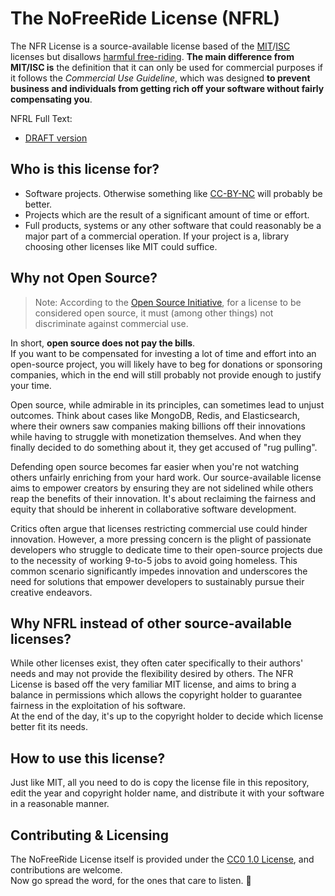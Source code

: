 # The NoFreeRide License (NFRL)

The NFR License is a source-available license based of the [MIT](https://www.tldrlegal.com/license/mit-license)/[ISC](https://www.tldrlegal.com/license/isc-license) licenses but disallows [harmful free-riding](https://en.wikipedia.org/wiki/Free-rider_problem).  **The main difference from MIT/ISC is** the definition that it can only be used for commercial purposes if it follows the _Commercial Use Guideline_, which was designed **to prevent business and individuals from getting rich off your software without fairly compensating you**.  
  
NFRL Full Text:
- [DRAFT version](https://github.com/tabarra/nfr-license/blob/main/NFRL-DRAFT.md)

## Who is this license for?

- Software projects. Otherwise something like [CC-BY-NC](https://creativecommons.org/licenses/by-nc/4.0/) will probably be better.
- Projects which are the result of a significant amount of time or effort.
- Full products, systems or any other software that could reasonably be a major part of a commercial operation. If your project is a, library choosing other licenses like MIT could suffice.

## Why not Open Source?

> Note: According to the [Open Source Initiative](https://opensource.org/osd), for a license to be considered open source, it must (among other things) not discriminate against commercial use.

In short, **open source does not pay the bills**.  
If you want to be compensated for investing a lot of time and effort into an open-source project, you will likely have to beg for donations or sponsoring companies, which in the end will still probably not provide enough to justify your time.

Open source, while admirable in its principles, can sometimes lead to unjust outcomes. Think about cases like MongoDB, Redis, and Elasticsearch, where their owners saw companies making billions off their innovations while having to struggle with monetization themselves. And when they finally decided to do something about it, they get accused of "rug pulling".

Defending open source becomes far easier when you're not watching others unfairly enriching from your hard work. Our source-available license aims to empower creators by ensuring they are not sidelined while others reap the benefits of their innovation. It's about reclaiming the fairness and equity that should be inherent in collaborative software development.

Critics often argue that licenses restricting commercial use could hinder innovation. However, a more pressing concern is the plight of passionate developers who struggle to dedicate time to their open-source projects due to the necessity of working 9-to-5 jobs to avoid going homeless. This common scenario significantly impedes innovation and underscores the need for solutions that empower developers to sustainably pursue their creative endeavors.

## Why NFRL instead of other source-available licenses?

While other licenses exist, they often cater specifically to their authors' needs and may not provide the flexibility desired by others. The NFR License is based off the very familiar MIT license, and aims to bring a balance in permissions which allows the copyright holder to guarantee fairness in the exploitation of his software.  
At the end of the day, it's up to the copyright holder to decide which license better fit its needs.

## How to use this license?

Just like MIT, all you need to do is copy the license file in this repository, edit the year and copyright holder name, and distribute it with your software in a reasonable manner.

## Contributing & Licensing

The NoFreeRide License itself is provided under the [CC0 1.0 License](https://creativecommons.org/publicdomain/zero/1.0/), and contributions are welcome.  
Now go spread the word, for the ones that care to listen. 🙂
